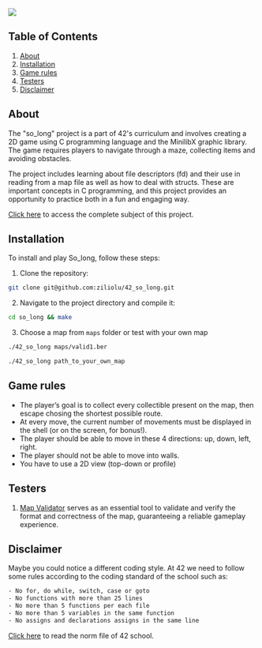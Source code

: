 
<img src="https://img.shields.io/badge/score-100%20%2F%20100-success?color=%2312bab9&style=flat-square" />

## Table of Contents

1. [About](#about)
2. [Installation](#installation)
3. [Game rules](#game-rules)
4. [Testers](#testers)
5. [Disclaimer](#disclaimer)

## About

The "so_long" project is a part of 42's curriculum and involves creating a 2D game using C programming language and the MinilibX graphic library. The game requires players to navigate through a maze, collecting items and avoiding obstacles.

The project includes learning about file descriptors (fd) and their use in reading from a map file as well as how to deal with structs. These are important concepts in C programming, and this project provides an opportunity to practice both in a fun and engaging way.

[Click here](https://github.com/ziliolu/42_so_long/blob/main/so_long_subject.pdf) to access the complete subject of this project.
## Installation

To install and play So_long, follow these steps:

1. Clone the repository:
  ```bash
  git clone git@github.com:ziliolu/42_so_long.git
  ```
2. Navigate to the project directory and compile it:
  ```bash
  cd so_long && make
  ```
3. Choose a map from `maps` folder or test with your own map
  ```bash
  ./42_so_long maps/valid1.ber
  ```
  ```bash
  ./42_so_long path_to_your_own_map
  ```
## Game rules

- The player’s goal is to collect every collectible present on the map, then escape chosing the shortest possible route.
- At every move, the current number of movements must be displayed in the shell (or on the screen, for bonus!).
- The player should be able to move in these 4 directions: up, down, left, right.
- The player should not be able to move into walls.
- You have to use a 2D view (top-down or profile)

## Testers 

1. [Map Validator](https://github.com/Nuno-Jesus/so_long_map_validator) serves as an essential tool to validate and verify the format and correctness of the map, guaranteeing a reliable gameplay experience.
   
## Disclaimer 

Maybe you could notice a different coding style.
At 42 we need to follow some rules according to the coding standard of the school such as:

```bash
- No for, do while, switch, case or goto 
- No functions with more than 25 lines 
- No more than 5 functions per each file
- No more than 5 variables in the same function
- No assigns and declarations assigns in the same line
```
[Click here](https://github.com/MagicHatJo/-42-Norm/blob/master/norme.en.pdf) to read the norm file of 42 school. 
